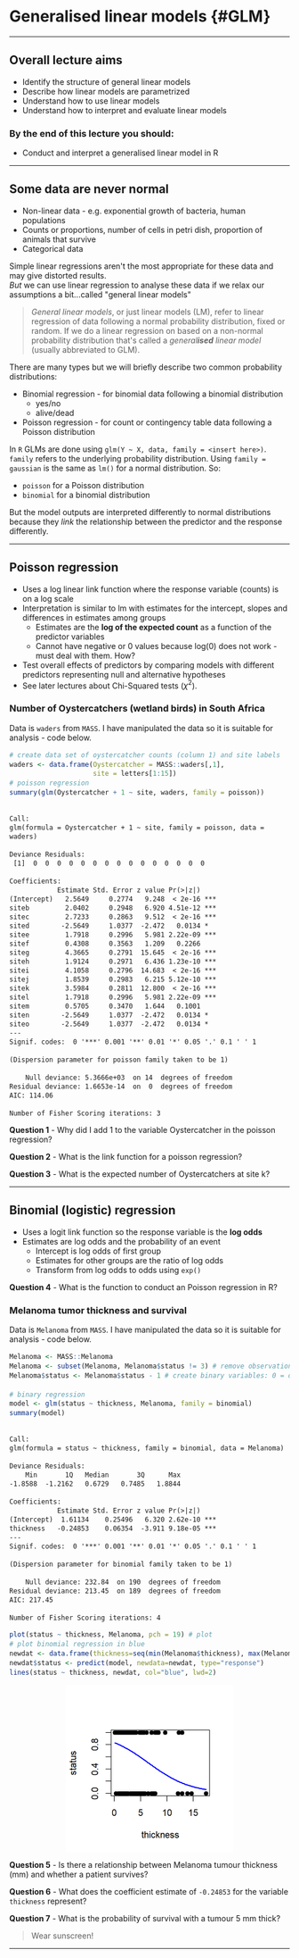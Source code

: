 # Generalised linear models {#GLM}



***

## Overall lecture aims

* Identify the structure of general linear models
* Describe how linear models are parametrized
* Understand how to use linear models
* Understand how to interpret and evaluate linear models

### By the end of this lecture you should:
 
* Conduct and interpret a generalised linear model in R

***

## Some data are never normal

* Non-linear data - e.g. exponential growth of bacteria, human populations
* Counts or proportions, number of cells in petri dish, proportion of animals that survive
* Categorical data

Simple linear regressions aren't the most appropriate for these data and may give distorted results.  
*But* we can use linear regression to analyse these data if we relax our assumptions a bit...called "general linear models"

> *General linear models*, or just linear models (LM), refer to linear regression of data following a normal probability distribution, fixed or random. If we do a linear regression on based on a non-normal probability distribution that's called a _general**ised** linear model_ (usually abbreviated to GLM).  

There are many types but we will briefly describe two common probability distributions:  

* Binomial regression - for binomial data following a binomial distribution
    * yes/no
    * alive/dead
* Poisson regression - for count or contingency table data following a Poisson distribution

In `R` GLMs are done using `glm(Y ~ X, data, family = <insert here>)`. `family` refers to the underlying probability distribution. Using `family = gaussian` is the same as `lm()` for a normal distribution. So:

* `poisson` for a Poisson distribution
* `binomial` for a binomial distribution

But the model outputs are interpreted differently to normal distributions because they *link* the relationship between the predictor and the response differently.

***

## Poisson regression

* Uses a log linear link function where the response variable (counts) is on a log scale
* Interpretation is similar to lm with estimates for the intercept, slopes and differences in estimates among groups
    * Estimates are the **log of the expected count** as a function of the predictor variables
    * Cannot have negative or 0 values because log(0) does not work - must deal with them. How?
* Test overall effects of predictors by comparing models with different predictors representing null and alternative hypotheses
* See later lectures about Chi-Squared tests ($\chi^2$).

### Number of Oystercatchers (wetland birds) in South Africa
Data is `waders` from `MASS`. I have manipulated the data so it is suitable for analysis - code below.


```r
# create data set of oystercatcher counts (column 1) and site labels
waders <- data.frame(Oystercatcher = MASS::waders[,1],
                     site = letters[1:15])
# poisson regression
summary(glm(Oystercatcher + 1 ~ site, waders, family = poisson))
```

```

Call:
glm(formula = Oystercatcher + 1 ~ site, family = poisson, data = waders)

Deviance Residuals: 
 [1]  0  0  0  0  0  0  0  0  0  0  0  0  0  0  0

Coefficients:
            Estimate Std. Error z value Pr(>|z|)    
(Intercept)   2.5649     0.2774   9.248  < 2e-16 ***
siteb         2.0402     0.2948   6.920 4.51e-12 ***
sitec         2.7233     0.2863   9.512  < 2e-16 ***
sited        -2.5649     1.0377  -2.472   0.0134 *  
sitee         1.7918     0.2996   5.981 2.22e-09 ***
sitef         0.4308     0.3563   1.209   0.2266    
siteg         4.3665     0.2791  15.645  < 2e-16 ***
siteh         1.9124     0.2971   6.436 1.23e-10 ***
sitei         4.1058     0.2796  14.683  < 2e-16 ***
sitej         1.8539     0.2983   6.215 5.12e-10 ***
sitek         3.5984     0.2811  12.800  < 2e-16 ***
sitel         1.7918     0.2996   5.981 2.22e-09 ***
sitem         0.5705     0.3470   1.644   0.1001    
siten        -2.5649     1.0377  -2.472   0.0134 *  
siteo        -2.5649     1.0377  -2.472   0.0134 *  
---
Signif. codes:  0 '***' 0.001 '**' 0.01 '*' 0.05 '.' 0.1 ' ' 1

(Dispersion parameter for poisson family taken to be 1)

    Null deviance: 5.3666e+03  on 14  degrees of freedom
Residual deviance: 1.6653e-14  on  0  degrees of freedom
AIC: 114.06

Number of Fisher Scoring iterations: 3
```

**Question 1** - Why did I add 1 to the variable Oystercatcher in the poisson regression?

**Question 2** - What is the link function for a poisson regression?

**Question 3** - What is the expected number of Oystercatchers at site k?

***

## Binomial (logistic) regression

* Uses a logit link function so the response variable is the **log odds** 
* Estimates are log odds and the probability of an event
    * Intercept is log odds of first group
    * Estimates for other groups are the ratio of log odds
    * Transform from log odds to odds using `exp()`

**Question 4** - What is the function to conduct an Poisson regression in R?

### Melanoma tumor thickness and survival
Data is `Melanoma` from `MASS`. I have manipulated the data so it is suitable for analysis - code below.

```r
Melanoma <- MASS::Melanoma
Melanoma <- subset(Melanoma, Melanoma$status != 3) # remove observations of other causes of death
Melanoma$status <- Melanoma$status - 1 # create binary variables: 0 = died, 1 = alive

# binary regression
model <- glm(status ~ thickness, Melanoma, family = binomial)
summary(model)
```

```

Call:
glm(formula = status ~ thickness, family = binomial, data = Melanoma)

Deviance Residuals: 
    Min       1Q   Median       3Q      Max  
-1.8588  -1.2162   0.6729   0.7485   1.8844  

Coefficients:
            Estimate Std. Error z value Pr(>|z|)    
(Intercept)  1.61134    0.25496   6.320 2.62e-10 ***
thickness   -0.24853    0.06354  -3.911 9.18e-05 ***
---
Signif. codes:  0 '***' 0.001 '**' 0.01 '*' 0.05 '.' 0.1 ' ' 1

(Dispersion parameter for binomial family taken to be 1)

    Null deviance: 232.84  on 190  degrees of freedom
Residual deviance: 213.45  on 189  degrees of freedom
AIC: 217.45

Number of Fisher Scoring iterations: 4
```

```r
plot(status ~ thickness, Melanoma, pch = 19) # plot
# plot binomial regression in blue
newdat <- data.frame(thickness=seq(min(Melanoma$thickness), max(Melanoma$thickness),len=100))
newdat$status <- predict(model, newdata=newdat, type="response")
lines(status ~ thickness, newdat, col="blue", lwd=2)
```

<img src="04-GLM_files/figure-html/Melanoma-1.png" width="300" style="display: block; margin: auto;" />

**Question 5** - Is there a relationship between Melanoma tumour thickness (mm) and whether a patient survives?

**Question 6** - What does the coefficient estimate of `-0.24853` for the variable `thickness` represent?

**Question 7** - What is the probability of survival with a tumour 5 mm thick?

> Wear sunscreen!

***
